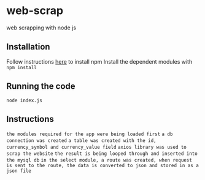 
# web-scrap
web scrapping with node js

## Installation

Follow instructions [here](https://www.npmjs.com/get-npm) to install npm
Install the dependent modules with `npm install`

## Running the code

`node index.js`

## Instructions

`the modules required for the app were being loaded first`
`a db connection was created`
`a table was created with the id, currency_symbol and currency_value field`
`axios library was used to scrap the website`
`the result is being looped through and inserted into the mysql db`
`in the select module, a route was created, when request is sent to the route, the data is converted to json and stored in as a json file`
